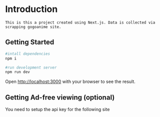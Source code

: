 # Introduction

    This is this a project created using Next.js. Data is collected via scrapping gogoanime site.

## Getting Started

```bash
#intall dependencies
npm i

#run development server
npm run dev
```

Open [http://localhost:3000](http://localhost:3000) with your browser to see the result.

## Getting Ad-free viewing (optional)

You need to setup the api key for the following site
